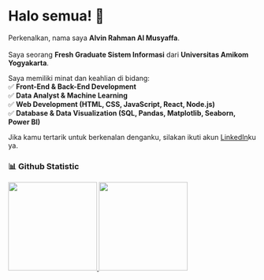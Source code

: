 # Halo semua! 👋  

Perkenalkan, nama saya **Alvin Rahman Al Musyaffa**.<br>  
Saya seorang **Fresh Graduate Sistem Informasi** dari **Universitas Amikom Yogyakarta**.<br>  

Saya memiliki minat dan keahlian di bidang:  
✅ **Front-End & Back-End Development**  
✅ **Data Analyst & Machine Learning**  
✅ **Web Development (HTML, CSS, JavaScript, React, Node.js)**  
✅ **Database & Data Visualization (SQL, Pandas, Matplotlib, Seaborn, Power BI)**  

Jika kamu tertarik untuk berkenalan denganku, silakan ikuti akun [LinkedIn](https://www.linkedin.com/in/alvin-rahman-al-musyaffa-65169b170/)ku ya.  

### 📊 Github Statistic  
<p align="left">
<a href="https://github.com/alvinram26">
  <img height="180em" src="https://github-readme-stats-eight-theta.vercel.app/api?username=alvinram26&show_icons=true&theme=algolia&include_all_commits=true&count_private=true"/>
  <img height="180em" src="https://github-readme-stats-eight-theta.vercel.app/api/top-langs/?username=alvinram26&layout=compact&layout=compact&theme=algolia"/>
</a>
</p>
